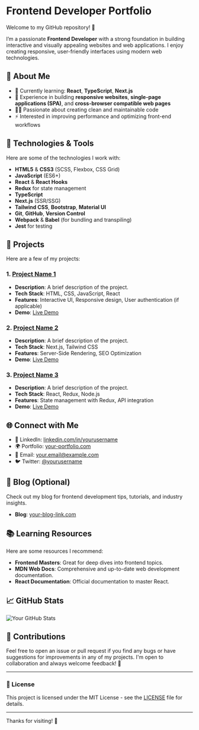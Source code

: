 # Frontend Developer Portfolio

Welcome to my GitHub repository! 👋

I’m a passionate **Frontend Developer** with a strong foundation in building interactive and visually appealing websites and web applications. I enjoy creating responsive, user-friendly interfaces using modern web technologies.

## 🚀 About Me

- 🌱 Currently learning: **React**, **TypeScript**, **Next.js**
- 💼 Experience in building **responsive websites**, **single-page applications (SPA)**, and **cross-browser compatible web pages**
- 🧑‍💻 Passionate about creating clean and maintainable code
- ⚡ Interested in improving performance and optimizing front-end workflows

## 🔧 Technologies & Tools

Here are some of the technologies I work with:

- **HTML5** & **CSS3** (SCSS, Flexbox, CSS Grid)
- **JavaScript** (ES6+)
- **React** & **React Hooks**
- **Redux** for state management
- **TypeScript**
- **Next.js** (SSR/SSG)
- **Tailwind CSS**, **Bootstrap**, **Material UI**
- **Git**, **GitHub**, **Version Control**
- **Webpack** & **Babel** (for bundling and transpiling)
- **Jest** for testing

## 💼 Projects

Here are a few of my projects:

### 1. [**Project Name 1**](https://github.com/yourusername/project1)
   - **Description**: A brief description of the project.
   - **Tech Stack**: HTML, CSS, JavaScript, React
   - **Features**: Interactive UI, Responsive design, User authentication (if applicable)
   - **Demo**: [Live Demo](http://link-to-demo.com)

### 2. [**Project Name 2**](https://github.com/yourusername/project2)
   - **Description**: A brief description of the project.
   - **Tech Stack**: Next.js, Tailwind CSS
   - **Features**: Server-Side Rendering, SEO Optimization
   - **Demo**: [Live Demo](http://link-to-demo.com)

### 3. [**Project Name 3**](https://github.com/yourusername/project3)
   - **Description**: A brief description of the project.
   - **Tech Stack**: React, Redux, Node.js
   - **Features**: State management with Redux, API integration
   - **Demo**: [Live Demo](http://link-to-demo.com)

## 🌐 Connect with Me

- 💼 LinkedIn: [linkedin.com/in/yourusername](https://www.linkedin.com/in/yourusername)
- 🌍 Portfolio: [your-portfolio.com](http://your-portfolio.com)
- 📧 Email: your.email@example.com
- 🐦 Twitter: [@yourusername](https://twitter.com/yourusername)

## 📝 Blog (Optional)

Check out my blog for frontend development tips, tutorials, and industry insights.

- **Blog**: [your-blog-link.com](http://your-blog-link.com)

## 📚 Learning Resources

Here are some resources I recommend:

- **Frontend Masters**: Great for deep dives into frontend topics.
- **MDN Web Docs**: Comprehensive and up-to-date web development documentation.
- **React Documentation**: Official documentation to master React.

## 📈 GitHub Stats

![Your GitHub Stats](https://github-readme-stats.vercel.app/api?username=yourusername&show_icons=true&hide_title=true&hide=prs&count_private=true&hide_border=true)

## 🤝 Contributions

Feel free to open an issue or pull request if you find any bugs or have suggestions for improvements in any of my projects. I'm open to collaboration and always welcome feedback! 🚀

---

### 📜 License

This project is licensed under the MIT License - see the [LICENSE](LICENSE) file for details.

---

Thanks for visiting! 🌟
